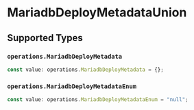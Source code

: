 # MariadbDeployMetadataUnion


## Supported Types

### `operations.MariadbDeployMetadata`

```typescript
const value: operations.MariadbDeployMetadata = {};
```

### `operations.MariadbDeployMetadataEnum`

```typescript
const value: operations.MariadbDeployMetadataEnum = "null";
```

